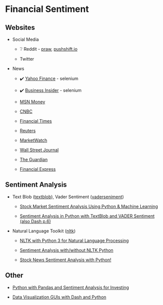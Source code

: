 # Financial Sentiment

## Websites

* Social Media

    * ❔ Reddit - [praw](https://praw.readthedocs.io/en/v3.6.2/index.html), [pushshift.io](https://pushshift.io/)

    * Twitter

* News

    * ✔️ [Yahoo Finance](https://finance.yahoo.com/) - selenium

    * ✔️ [Business Insider](https://www.businessinsider.com/) - selenium

    * [MSN Money](https://www.msn.com/en-us/money)

    * [CNBC](https://www.cnbc.com/)

    * [Financial Times](https://www.ft.com/)

    * [Reuters](https://www.reuters.com/)

    * [MarketWatch](https://www.marketwatch.com/)

    * [Wall Street Journal](https://www.wsj.com/)

    * [The Guardian](https://www.theguardian.com/)

    * [Financial Express](https://www.financialexpress.com/)

## Sentiment Analysis

* Text Blob ([textblob](https://textblob.readthedocs.io/en/dev/)), Vader Sentiment ([vaderseniment](https://github.com/cjhutto/vaderSentiment))

    * [Stock Market Sentiment Analysis Using Python & Machine Learning](https://youtu.be/4OlvGGAsj8I)

    * [Sentiment Analysis in Python with TextBlob and VADER Sentiment (also Dash p.6)](https://youtu.be/qTyj2R-wcks)

* Natural Language Toolkit ([nltk](https://www.nltk.org/index.html))

    * [NLTK with Python 3 for Natural Language Processing](https://youtube.com/playlist?list=PLQVvvaa0QuDf2JswnfiGkliBInZnIC4HL)

    * [Sentiment Analysis with/without NLTK Python](https://youtube.com/playlist?list=PLhTjy8cBISEoOtB5_nwykvB9wfEDscuEo)

    * [Stock News Sentiment Analysis with Python!](https://towardsdatascience.com/stock-news-sentiment-analysis-with-python-193d4b4378d4)

## Other

* [Python with Pandas and Sentiment Analysis for Investing](https://youtube.com/playlist?list=PLQVvvaa0QuDdktuSQRsofoGxC2PTSdsi7)

* [Data Visualization GUIs with Dash and Python](https://youtube.com/playlist?list=PLQVvvaa0QuDfsGImWNt1eUEveHOepkjqt)
